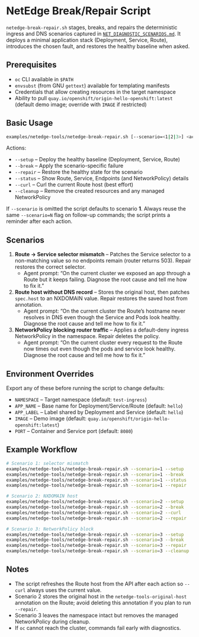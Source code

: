 # NetEdge Break/Repair Script

`netedge-break-repair.sh` stages, breaks, and repairs the deterministic ingress and DNS scenarios captured in [`NET_DIAGNOSTIC_SCENARIOS.md`](./NET_DIAGNOSTIC_SCENARIOS.md). It deploys a minimal application stack (Deployment, Service, Route), introduces the chosen fault, and restores the healthy baseline when asked.

## Prerequisites

- `oc` CLI available in `$PATH`
- `envsubst` (from GNU `gettext`) available for templating manifests
- Credentials that allow creating resources in the target namespace
- Ability to pull `quay.io/openshift/origin-hello-openshift:latest` (default demo image; override with `IMAGE` if restricted)

## Basic Usage

```bash
examples/netedge-tools/netedge-break-repair.sh [--scenario=<1|2|3>] <action>
```

Actions:

- `--setup` – Deploy the healthy baseline (Deployment, Service, Route)
- `--break` – Apply the scenario-specific failure
- `--repair` – Restore the healthy state for the scenario
- `--status` – Show Route, Service, Endpoints (and NetworkPolicy) details
- `--curl` – Curl the current Route host (best effort)
- `--cleanup` – Remove the created resources and any managed NetworkPolicy

If `--scenario` is omitted the script defaults to scenario **1**. Always reuse the same `--scenario=N` flag on follow-up commands; the script prints a reminder after each action.

## Scenarios

1. **Route → Service selector mismatch** – Patches the Service selector to a non-matching value so no endpoints remain (router returns 503). Repair restores the correct selector.
   - Agent prompt: “On the current cluster we exposed an app through a Route but it keeps failing. Diagnose the root cause and tell me how to fix it.”
2. **Route host without DNS record** – Stores the original host, then patches `spec.host` to an NXDOMAIN value. Repair restores the saved host from annotation.
   - Agent prompt: “On the current cluster the Route’s hostname never resolves in DNS even though the Service and Pods look healthy. Diagnose the root cause and tell me how to fix it.”
3. **NetworkPolicy blocking router traffic** – Applies a default-deny ingress NetworkPolicy in the namespace. Repair deletes the policy.
   - Agent prompt: “On the current cluster every request to the Route now times out even though the pods and service look healthy. Diagnose the root cause and tell me how to fix it.”

## Environment Overrides

Export any of these before running the script to change defaults:

- `NAMESPACE` – Target namespace (default: `test-ingress`)
- `APP_NAME` – Base name for Deployment/Service/Route (default: `hello`)
- `APP_LABEL` – Label shared by Deployment and Service (default: `hello`)
- `IMAGE` – Demo image (default: `quay.io/openshift/origin-hello-openshift:latest`)
- `PORT` – Container and Service port (default: `8080`)

## Example Workflow

```bash
# Scenario 1: selector mismatch
examples/netedge-tools/netedge-break-repair.sh --scenario=1 --setup
examples/netedge-tools/netedge-break-repair.sh --scenario=1 --break
examples/netedge-tools/netedge-break-repair.sh --scenario=1 --status
examples/netedge-tools/netedge-break-repair.sh --scenario=1 --repair

# Scenario 2: NXDOMAIN host
examples/netedge-tools/netedge-break-repair.sh --scenario=2 --setup
examples/netedge-tools/netedge-break-repair.sh --scenario=2 --break
examples/netedge-tools/netedge-break-repair.sh --scenario=2 --curl
examples/netedge-tools/netedge-break-repair.sh --scenario=2 --repair

# Scenario 3: NetworkPolicy block
examples/netedge-tools/netedge-break-repair.sh --scenario=3 --setup
examples/netedge-tools/netedge-break-repair.sh --scenario=3 --break
examples/netedge-tools/netedge-break-repair.sh --scenario=3 --repair
examples/netedge-tools/netedge-break-repair.sh --scenario=3 --cleanup
```

## Notes

- The script refreshes the Route host from the API after each action so `--curl` always uses the current value.
- Scenario 2 stores the original host in the `netedge-tools-original-host` annotation on the Route; avoid deleting this annotation if you plan to run `--repair`.
- Scenario 3 leaves the namespace intact but removes the managed NetworkPolicy during cleanup.
- If `oc` cannot reach the cluster, commands fail early with diagnostics.

